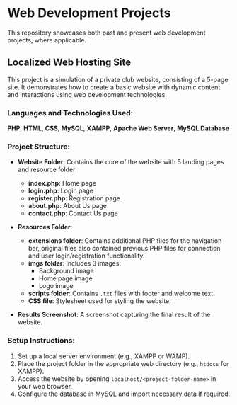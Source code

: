 # Web Development Projects

This repository showcases both past and present web development projects, where applicable.

## Localized Web Hosting Site

This project is a simulation of a private club website, consisting of a 5-page site. It demonstrates how to create a basic website with dynamic content and interactions using web development technologies.

### Languages and Technologies Used:
**PHP**, **HTML**, **CSS**, **MySQL**, **XAMPP**, **Apache Web Server**, **MySQL Database**

### Project Structure:
- **Website Folder**: Contains the core of the website with 5 landing pages and resource folder
  - **index.php**: Home page
  - **login.php**: Login page
  - **register.php**: Registration page
  - **about.php**: About Us page
  - **contact.php**: Contact Us page

- **Resources Folder**:
  - **extensions folder**: Contains additional PHP files for the navigation bar,  original files also contained previous PHP files for connection and user login/registration functionality.
  - **imgs folder**: Includes 3 images:
    - Background image
    - Home page image
    - Logo image
  - **scripts folder**: Contains `.txt` files with footer and welcome text.
  - **CSS file**: Stylesheet used for styling the website.

- **Results Screenshot**: A screenshot capturing the final result of the website.

### Setup Instructions:
1. Set up a local server environment (e.g., XAMPP or WAMP).
2. Place the project folder in the appropriate web directory (e.g., `htdocs` for XAMPP).
3. Access the website by opening `localhost/<project-folder-name>` in your web browser.
4. Configure the database in MySQL and import necessary data if required.

